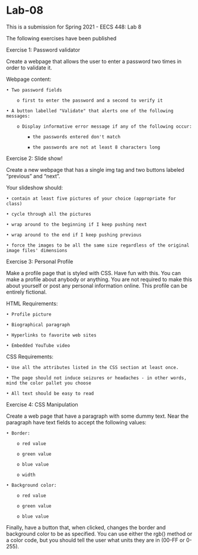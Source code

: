 # Lab-08

This is a submission for Spring 2021 - EECS 448: Lab 8


The following exercises have been published



Exercise 1: Password validator

Create a webpage that allows the user to enter a password two times in order to validate it. 

Webpage content:

	• Two password fields

		o first to enter the password and a second to verify it

	• A button labelled "Validate" that alerts one of the following messages:

		o Display informative error message if any of the following occur:
    
			▪ the passwords entered don't match
      
			▪ the passwords are not at least 8 characters long



Exercise 2: Slide show!

Create a new webpage that has a single img tag and two buttons labeled “previous” and “next”.

Your slideshow should:

	• contain at least five pictures of your choice (appropriate for class)
 
 	• cycle through all the pictures
  
	• wrap around to the beginning if I keep pushing next
  
	• wrap around to the end if I keep pushing previous
  
	• force the images to be all the same size regardless of the original image files' dimensions



Exercise 3: Personal Profile

Make a profile page that is styled with CSS. Have fun with this. You can make a profile about anybody or anything. You are not required to make this about yourself or post any personal information online. This profile can be entirely fictional.

HTML Requirements:

	• Profile picture
  
	• Biographical paragraph
  
	• Hyperlinks to favorite web sites
  
	• Embedded YouTube video

CSS Requirements:
  
	• Use all the attributes listed in the CSS section at least once.
  
	• The page should not induce seizures or headaches - in other words, mind the color pallet you choose
  
	• All text should be easy to read



Exercise 4: CSS Manipulation

Create a web page that have a paragraph with some dummy text. Near the paragraph have text fields to accept the following values:

	• Border:
    
		o red value
    
		o green value
    
		o blue value
    
		o width
  
	• Background color:
    
		o red value
    
		o green value
    
		o blue value

Finally, have a button that, when clicked, changes the border and background color to be as specified. You can use either the rgb() method or a color code, but you should tell the user what units they are in (00-FF or 0-255).
